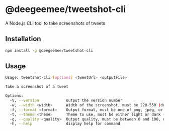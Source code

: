 # @deegeemee/tweetshot-cli

A Node.js CLI tool to take screenshots of tweets

## Installation

```bash
npm install -g @deegeemee/tweetshot-cli
```

## Usage

```bash
Usage: tweetshot-cli [options] <tweetUrl> <outputFile>

Take a screenshot of a tweet

Options:
  -V, --version            output the version number
  -w, --width <width>      Width of the screenshot, must be 220-550 (default: 550)
  -f, --format <format>    Output format, must be one of png, jpeg, or webp (default: "webp")
  -t, --theme <theme>      Theme to use, must be either light or dark (default: "dark")
  -q, --quality <quality>  Output quality, must be between 0 and 100, not applicable for png (default: 100)
  -h, --help               display help for command
```
